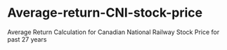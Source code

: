 # Average-return-CNI-stock-price
 Average Return Calculation for Canadian National Railway Stock Price for past 27 years
